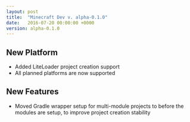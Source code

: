 ```yaml
---
layout: post
title:  "Minecraft Dev v. alpha-0.1.0"
date:   2016-07-20 00:00:00 +0000
version: alpha-0.1.0
---
```


## New Platform

* Added LiteLoader project creation support
* All planned platforms are now supported

## New Features

* Moved Gradle wrapper setup for multi-module projects to before the modules are setup, to improve project creation stability
